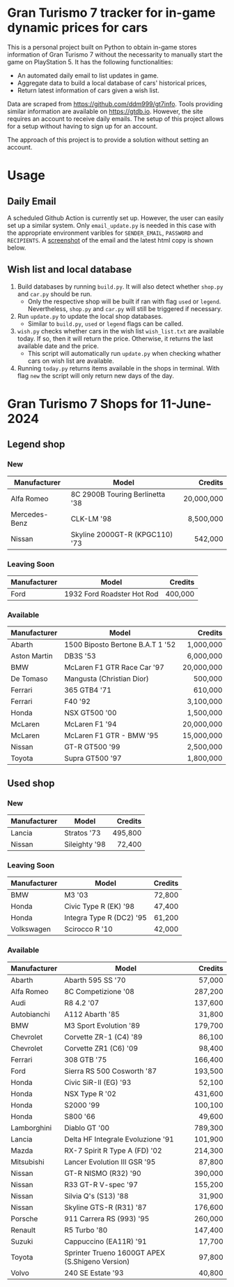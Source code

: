 # Gran Turismo 7 tracker for in-game dynamic prices for cars

This is a personal project built on Python to obtain in-game stores information of Gran Turismo 7 without the necessarity to manually start the game on PlayStation 5. It has the following functionalities:

- An automated daily email to list updates in game.
- Aggregate data to build a local database of cars' historical prices,
- Return latest information of cars given a wish list.

Data are scraped from https://github.com/ddm999/gt7info. Tools providing similar information are available on https://gtdb.io. However, the site requires an account to receive daily emails. The setup of this project allows for a setup without having to sign up for an account.

The approach of this project is to provide a solution without setting an account.

# Usage

## Daily Email

A scheduled Github Action is currently set up. However, the user can easily set up a similar system. Only `email_update.py` is needed in this case with the appropriate environment varibles for `SENDER_EMAIL`, `PASSWORD` and `RECIPIENTS`. A [screenshot](https://raw.githubusercontent.com/marcohoucheng/Gran-Turismo-7-Price-Tracker/main/data/email_screenshot.png) of the email and the latest html copy is shown below.

## Wish list and local database

1. Build databases by running `build.py`. It will also detect whether `shop.py` and `car.py` should be run.
    - Only the respective shop will be built if ran with flag `used` or `legend`. Nevertheless, `shop.py` and `car.py` will still be triggered if necessary.
2. Run `update.py` to update the local shop databases.
    - Similar to `build.py`, `used` or `legend` flags can be called.
3. `wish.py` checks whether cars in the wish list `wish_list.txt` are available today. If so, then it will return the price. Otherwise, it returns the last available date and the price.
    - This script will automatically run `update.py` when checking whather cars on wish list are available.
4. Running `today.py` returns items available in the shops in terminal. With flag `new` the script will only return new days of the day.


# Gran Turismo 7 Shops for 11-June-2024



## Legend shop

### New
 | Manufacturer | Model | Credits |
 | --- | --- | --: |
|Alfa Romeo|8C 2900B Touring Berlinetta '38|20,000,000|
|Mercedes-Benz|CLK-LM '98|8,500,000|
|Nissan|Skyline 2000GT-R (KPGC110) '73|542,000|

### Leaving Soon
 | Manufacturer | Model | Credits |
 | --- | --- | --: |
|Ford|1932 Ford Roadster Hot Rod|400,000|

### Available
 | Manufacturer | Model | Credits |
 | --- | --- | --: |
|Abarth|1500 Biposto Bertone B.A.T 1 '52|1,000,000|
|Aston Martin|DB3S '53|6,000,000|
|BMW|McLaren F1 GTR Race Car '97|20,000,000|
|De Tomaso|Mangusta (Christian Dior)|500,000|
|Ferrari|365 GTB4 '71|610,000|
|Ferrari|F40 '92|3,100,000|
|Honda|NSX GT500 '00|1,500,000|
|McLaren|McLaren F1 '94|20,000,000|
|McLaren|McLaren F1 GTR - BMW '95|15,000,000|
|Nissan|GT-R GT500 '99|2,500,000|
|Toyota|Supra GT500 '97|1,800,000|


## Used shop

### New
 | Manufacturer | Model | Credits |
 | --- | --- | --: |
|Lancia|Stratos '73|495,800|
|Nissan|Sileighty '98|72,400|

### Leaving Soon
 | Manufacturer | Model | Credits |
 | --- | --- | --: |
|BMW|M3 '03|72,800|
|Honda|Civic Type R (EK) '98|47,400|
|Honda|Integra Type R (DC2) '95|61,200|
|Volkswagen|Scirocco R '10|42,000|

### Available
 | Manufacturer | Model | Credits |
 | --- | --- | --: |
|Abarth|Abarth 595 SS '70|57,000|
|Alfa Romeo|8C Competizione '08|287,200|
|Audi|R8 4.2 '07|137,600|
|Autobianchi|A112 Abarth '85|31,800|
|BMW|M3 Sport Evolution '89|179,700|
|Chevrolet|Corvette ZR-1 (C4) '89|86,100|
|Chevrolet|Corvette ZR1 (C6) '09|98,400|
|Ferrari|308 GTB '75|166,400|
|Ford|Sierra RS 500 Cosworth '87|193,500|
|Honda|Civic SiR-II (EG) '93|52,100|
|Honda|NSX Type R '02|431,600|
|Honda|S2000 '99|100,100|
|Honda|S800 '66|49,600|
|Lamborghini|Diablo GT '00|789,300|
|Lancia|Delta HF Integrale Evoluzione '91|101,900|
|Mazda|RX-7 Spirit R Type A (FD) '02|214,300|
|Mitsubishi|Lancer Evolution III GSR '95|87,800|
|Nissan|GT-R NISMO (R32) '90|390,000|
|Nissan|R33 GT-R V-spec '97|155,200|
|Nissan|Silvia Q's (S13) '88|31,900|
|Nissan|Skyline GTS-R (R31) '87|176,600|
|Porsche|911 Carrera RS (993) '95|260,000|
|Renault|R5 Turbo '80|147,400|
|Suzuki|Cappuccino (EA11R) '91|17,700|
|Toyota|Sprinter Trueno 1600GT APEX (S.Shigeno Version)|97,800|
|Volvo|240 SE Estate '93|40,800|
